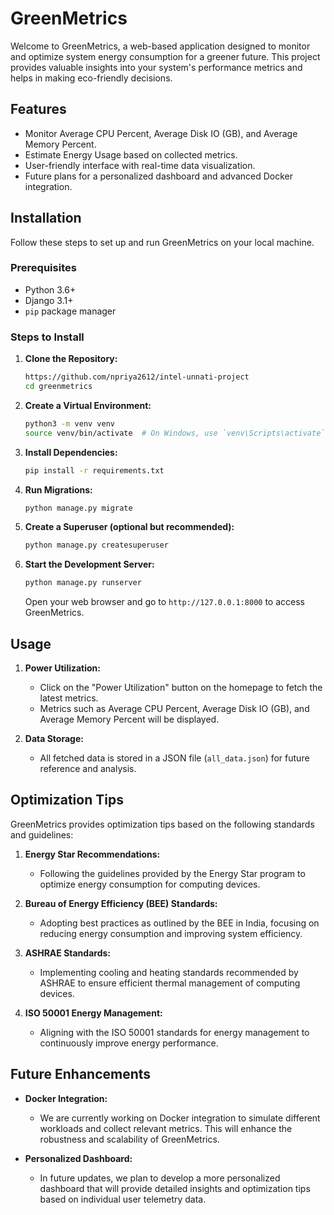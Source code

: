 # GreenMetrics

Welcome to GreenMetrics, a web-based application designed to monitor and optimize system energy consumption for a greener future. This project provides valuable insights into your system's performance metrics and helps in making eco-friendly decisions.

## Features

- Monitor Average CPU Percent, Average Disk IO (GB), and Average Memory Percent.
- Estimate Energy Usage based on collected metrics.
- User-friendly interface with real-time data visualization.
- Future plans for a personalized dashboard and advanced Docker integration.

## Installation

Follow these steps to set up and run GreenMetrics on your local machine.

### Prerequisites

- Python 3.6+
- Django 3.1+
- `pip` package manager

### Steps to Install

1. **Clone the Repository:**

   ```bash
   https://github.com/npriya2612/intel-unnati-project
   cd greenmetrics
   ```

2. **Create a Virtual Environment:**

   ```bash
   python3 -m venv venv
   source venv/bin/activate  # On Windows, use `venv\Scripts\activate`
   ```

3. **Install Dependencies:**

   ```bash
   pip install -r requirements.txt
   ```

4. **Run Migrations:**

   ```bash
   python manage.py migrate
   ```

5. **Create a Superuser (optional but recommended):**

   ```bash
   python manage.py createsuperuser
   ```

6. **Start the Development Server:**

   ```bash
   python manage.py runserver
   ```

   Open your web browser and go to `http://127.0.0.1:8000` to access GreenMetrics.

## Usage

1. **Power Utilization:**
   - Click on the "Power Utilization" button on the homepage to fetch the latest metrics.
   - Metrics such as Average CPU Percent, Average Disk IO (GB), and Average Memory Percent will be displayed.

2. **Data Storage:**
   - All fetched data is stored in a JSON file (`all_data.json`) for future reference and analysis.

## Optimization Tips

GreenMetrics provides optimization tips based on the following standards and guidelines:

1. **Energy Star Recommendations:**
   - Following the guidelines provided by the Energy Star program to optimize energy consumption for computing devices.

2. **Bureau of Energy Efficiency (BEE) Standards:**
   - Adopting best practices as outlined by the BEE in India, focusing on reducing energy consumption and improving system efficiency.

3. **ASHRAE Standards:**
   - Implementing cooling and heating standards recommended by ASHRAE to ensure efficient thermal management of computing devices.

4. **ISO 50001 Energy Management:**
   - Aligning with the ISO 50001 standards for energy management to continuously improve energy performance.

## Future Enhancements

- **Docker Integration:**
  - We are currently working on Docker integration to simulate different workloads and collect relevant metrics. This will enhance the robustness and scalability of GreenMetrics.
  
- **Personalized Dashboard:**
  - In future updates, we plan to develop a more personalized dashboard that will provide detailed insights and optimization tips based on individual user telemetry data.

